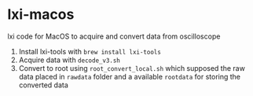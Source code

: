 # lxi-macos
lxi code for MacOS to acquire and convert data from oscilloscope
1. Install lxi-tools with `brew install lxi-tools`
2. Acquire data with `decode_v3.sh`
3. Convert to root using `root_convert_local.sh` which supposed the raw data placed in `rawdata` folder and a available `rootdata` for storing the converted data
   

